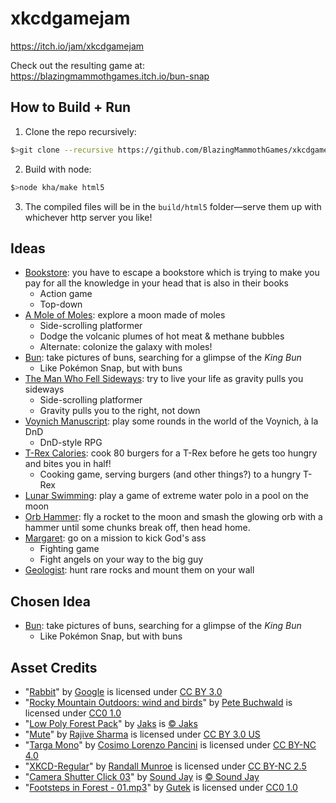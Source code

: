 # xkcdgamejam
https://itch.io/jam/xkcdgamejam

Check out the resulting game at: https://blazingmammothgames.itch.io/bun-snap

## How to Build + Run

1. Clone the repo recursively:
```bash
$>git clone --recursive https://github.com/BlazingMammothGames/xkcdgamejam.git
```
2. Build with node:
```bash
$>node kha/make html5
```
3. The compiled files will be in the `build/html5` folder—serve them up with whichever http server you like!

## Ideas

* [Bookstore](https://xkcd.com/294/): you have to escape a bookstore which is trying to make you pay for all the knowledge in your head that is also in their books
  + Action game
  + Top-down
* [A Mole of Moles](https://what-if.xkcd.com/4/): explore a moon made of moles
  + Side-scrolling platformer
  + Dodge the volcanic plumes of hot meat & methane bubbles
  + Alternate: colonize the galaxy with moles!
* [Bun](https://xkcd.com/1682/): take pictures of buns, searching for a glimpse of the _King Bun_
  + Like Pokémon Snap, but with buns
* [The Man Who Fell Sideways](https://xkcd.com/417/): try to live your life as gravity pulls you sideways
  + Side-scrolling platformer
  + Gravity pulls you to the right, not down
* [Voynich Manuscript](https://xkcd.com/593/): play some rounds in the world of the Voynich, à la DnD
  + DnD-style RPG
* [T-Rex Calories](https://what-if.xkcd.com/78/): cook 80 burgers for a T-Rex before he gets too hungry and bites you in half!
  + Cooking game, serving burgers (and other things?) to a hungry T-Rex
* [Lunar Swimming](https://what-if.xkcd.com/124/): play a game of extreme water polo in a pool on the moon
* [Orb Hammer](https://xkcd.com/1436/): fly a rocket to the moon and smash the glowing orb with a hammer until some chunks break off, then head home.
* [Margaret](https://xkcd.com/1544/): go on a mission to kick God's ass
  + Fighting game
  + Fight angels on your way to the big guy
* [Geologist](https://xkcd.com/1198/): hunt rare rocks and mount them on your wall

## Chosen Idea

* [Bun](https://xkcd.com/1682/): take pictures of buns, searching for a glimpse of the _King Bun_
  + Like Pokémon Snap, but with buns

## Asset Credits

* "[Rabbit](https://poly.google.com/view/dyeBDJxhDwP)" by [Google](https://poly.google.com/user/4aEd8rQgKu2) is licensed under [CC BY 3.0](https://creativecommons.org/licenses/by/3.0/)
* "[Rocky Mountain Outdoors: wind and birds](https://freesound.org/people/petebuchwald/sounds/288899/)" by [Pete Buchwald](http://www.petebuchwald.com/) is licensed under [CC0 1.0](https://creativecommons.org/publicdomain/zero/1.0/)
* "[Low Poly Forest Pack](https://jaks.itch.io/lowpolyforestpack)" by [Jaks](https://jaks.itch.io/) is [&copy; Jaks](https://jaks.itch.io/lowpolyforestpack)
* "[Mute](https://thenounproject.com/search/?q=mute&i=1365422)" by [Rajive Sharma](https://thenounproject.com/rajive.sharma/) is licensed under [CC BY 3.0 US](https://creativecommons.org/licenses/by/3.0/us/)
* "[Targa Mono](http://www.zetafonts.com/targa-monospace)" by [Cosimo Lorenzo Pancini](http://www.cosimolorenzopancini.com/) is licensed under [CC BY-NC 4.0](https://creativecommons.org/licenses/by-nc/4.0/)
* "[XKCD-Regular](http://xkcd.com/1350/xkcd-Regular.otf)" by [Randall Munroe](https://xkcd.com/about/) is licensed under [CC BY-NC 2.5](https://creativecommons.org/licenses/by-nc/2.5/)
* "[Camera Shutter Click 03](https://www.soundjay.com/mechanical/sounds/camera-shutter-click-03.mp3)" by [Sound Jay](https://www.soundjay.com/index.html) is [&copy; Sound Jay](https://www.soundjay.com/tos.html)
* "[Footsteps in Forest - 01.mp3](https://freesound.org/people/Gutek/sounds/201885/)" by [Gutek](https://freesound.org/people/Gutek/) is licensed under [CC0 1.0](https://creativecommons.org/publicdomain/zero/1.0/)
